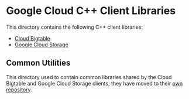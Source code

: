 # Google Cloud C++ Client Libraries

This directory contains the following C++ client libraries:

* [Cloud Bigtable](bigtable/README.md)
* [Google Cloud Storage](storage/README.md)

## Common Utilities

This directory used to contain common libraries shared by the Cloud Bigtable and
Google Cloud Storage clients; they have moved to their
[own repository][github-cpp-common].

[github-cpp-common]: https://github.com/googleapis/google-cloud-cpp-common
